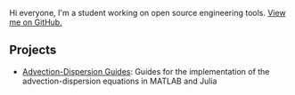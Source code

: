 Hi everyone, I'm a student working on open source engineering tools. [View me on GitHub.](https://github.com/melpub22)

## Projects
* [Advection-Dispersion Guides](https://github.com/melpub22/advection-dispersion-guide/blob/main/README.md): Guides for the implementation of the advection-dispersion equations in MATLAB and Julia
